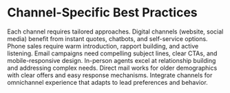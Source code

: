 # Channel-Specific Best Practices

Each channel requires tailored approaches. Digital channels (website, social media) benefit from instant quotes, chatbots, and self-service options. Phone sales require warm introduction, rapport building, and active listening. Email campaigns need compelling subject lines, clear CTAs, and mobile-responsive design. In-person agents excel at relationship building and addressing complex needs. Direct mail works for older demographics with clear offers and easy response mechanisms. Integrate channels for omnichannel experience that adapts to lead preferences and behavior.
